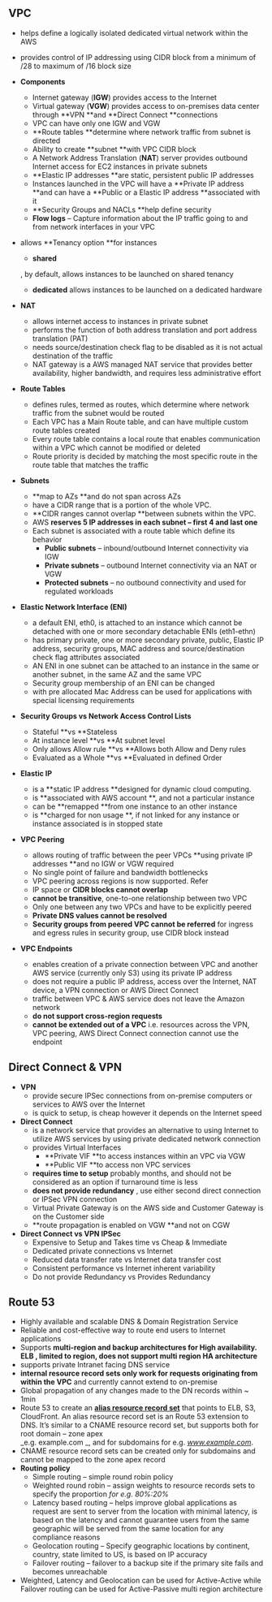 ## VPC

* helps define a logically isolated dedicated virtual network within the AWS
* provides control of IP addressing using CIDR block from a minimum of /28 to maximum of /16 block size
* **Components**
  * Internet gateway \(**IGW**\) provides access to the Internet
  * Virtual gateway \(**VGW**\) provides access to on-premises data center through **VPN **and **Direct Connect **connections
  * VPC can have only one IGW and VGW
  * **Route tables **determine where network traffic from subnet is directed
  * Ability to create **subnet **with VPC CIDR block
  * A Network Address Translation \(**NAT**\) server provides outbound Internet access for EC2 instances in private subnets
  * **Elastic IP addresses **are static, persistent public IP addresses
  * Instances launched in the VPC will have a **Private IP address **and can have a **Public or a Elastic IP address **associated with it
  * **Security Groups and NACLs **help define security
  * **Flow logs**
    – Capture information about the IP traffic going to and from network interfaces in your VPC
* allows **Tenancy option **for instances

  * **shared**

  , by default, allows instances to be launched on shared tenancy

  * **dedicated**
    allows instances to be launched on a dedicated hardware

* **NAT**

  * allows internet access to instances in private subnet
  * performs the function of both address translation and port address translation \(PAT\)
  * needs source/destination check flag to be disabled as it is not actual destination of  the traffic
  * NAT gateway is a AWS managed NAT service that provides better availability, higher bandwidth, and requires less administrative effort

* **Route Tables**

  * defines rules, termed as routes, which determine where network traffic from the subnet would be routed
  * Each VPC has a Main Route table, and can have multiple custom route tables created
  * Every route table contains a local route that enables communication within a VPC which cannot be modified or deleted
  * Route priority is decided by matching the most specific route in the route table that matches the traffic

* **Subnets**

  * **map to AZs **and do not span across AZs
  * have a CIDR range that is a portion of the whole VPC.
  * **CIDR ranges cannot overlap **between subnets within the VPC.
  * AWS **reserves 5 IP addresses in each subnet – first 4 and last one**
  * Each subnet is associated with a route table which define its behavior
    * **Public subnets**
      – inbound/outbound Internet connectivity via IGW
    * **Private subnets**
      – outbound Internet connectivity via an NAT or VGW
    * **Protected subnets**
      – no outbound connectivity and used for regulated workloads

* **Elastic Network Interface \(ENI\)**
  * a default ENI, eth0, is attached to an instance which cannot be detached with one or more secondary detachable ENIs \(eth1-ethn\)
  * has primary private, one or more secondary private, public, Elastic IP address, security groups, MAC address and source/destination check flag attributes associated
  * AN ENI in one subnet can be attached to an instance in the same or another subnet, in the same AZ and the same VPC
  * Security group membership of an ENI can be changed
  * with pre allocated Mac Address can be used for applications with special licensing requirements
* **Security Groups vs Network Access Control Lists**
  * Stateful **vs **Stateless
  * At instance level **vs **At subnet level
  * Only allows Allow rule **vs **Allows both Allow and Deny rules
  * Evaluated as a Whole **vs **Evaluated in defined Order
* **Elastic IP**
  * is a **static IP address **designed for dynamic cloud computing.
  * is **associated with AWS account **, and not a particular instance
  * can be **remapped **from one instance to an other instance
  * is  **charged for non usage **, if not linked for any instance or instance associated is in stopped state
* **VPC Peering**
  * allows routing of traffic between the peer VPCs **using private IP addresses **and no IGW or VGW required
  * No single point of failure and bandwidth bottlenecks
  * VPC peering across regions is now supported. Refer
  * IP space or **CIDR blocks cannot overlap**
  * **cannot be transitive**, one-to-one relationship between two VPC
  * Only one between any two VPCs and have to be explicitly peered
  * **Private DNS values cannot be resolved**
  * **Security groups from peered VPC cannot be referred**
    for ingress and egress rules in security group, use CIDR block instead
* **VPC Endpoints**
  * enables creation of a private connection between VPC and another AWS service \(currently only S3\) using its private IP address
  * does not require a public IP address, access over the Internet, NAT device, a VPN connection or AWS Direct Connect
  * traffic between VPC & AWS service does not leave the Amazon network
  * **do not support cross-region requests**
  * **cannot be extended out of a VPC**
    i.e. resources across the VPN, VPC peering, AWS Direct Connect connection cannot use the endpoint

## Direct Connect & VPN

* **VPN**
  * provide secure IPSec connections from on-premise computers or services to AWS over the Internet
  * is quick to setup, is cheap however it depends on the Internet speed
* **Direct Connect**
  * is a network service that provides an alternative to using Internet to utilize AWS services by using private dedicated network connection
  * provides Virtual Interfaces
    * **Private VIF **to access instances within an VPC via VGW
    * **Public VIF **to access non VPC services
  * **requires time to setup**
    probably months, and should not be considered as an option if turnaround time is less
  * **does not provide redundancy**
    , use either second direct connection or IPSec VPN connection
  * Virtual Private Gateway is on the AWS side and Customer Gateway is on the Customer side
  * **route propagation is enabled on VGW **and not on CGW
* **Direct Connect vs VPN IPSec**
  * Expensive to Setup and Takes time vs Cheap & Immediate
  * Dedicated private connections vs Internet
  * Reduced data transfer rate vs Internet data transfer cost
  * Consistent performance vs Internet inherent variability
  * Do not provide Redundancy vs Provides Redundancy

## Route 53

* Highly available and scalable DNS & Domain Registration Service
* Reliable and cost-effective way to route end users to Internet applications
* Supports **multi-region and backup architectures for High availability. ELB , limited to region, does not support multi region HA architecture**
* supports private Intranet facing DNS service
* **internal resource record sets only work for requests originating from within the VPC**
  and currently cannot extend to on-premise
* Global propagation of any changes made to the DN records within ~ 1min
* Route 53 to create an [**alias resource record set**](http://docs.aws.amazon.com/Route53/latest/DeveloperGuide/resource-record-sets-choosing-alias-non-alias.html) that points to ELB, S3, CloudFront. An alias resource record set is an Route 53 extension to DNS. It’s similar to a CNAME resource record set, but supports both for root domain – zone apex  
  _e.g. example.com _, and for subdomains for e.g.
  _www.example.com_.
* CNAME resource record sets can be created only for subdomains and cannot be mapped to the zone apex record
* **Routing policy**
  * Simple routing – simple round robin policy
  * Weighted round robin – assign weights to resource records sets to specify the proportion 
    _for e.g. 80%:20%_
  * Latency based routing – helps improve global applications as request are sent to server from the location with minimal latency, is based on the latency and cannot guarantee users from the same geographic will be served from the same location for any compliance reasons
  * Geolocation routing – Specify geographic locations by continent, country, state limited to US, is based on IP accuracy
  * Failover routing – failover to a backup site if the primary site fails and becomes unreachable
* Weighted, Latency and Geolocation can be used for Active-Active while Failover routing can be used for Active-Passive multi region architecture



